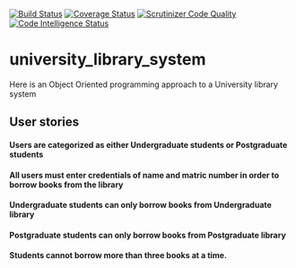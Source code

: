 [![Build Status](https://travis-ci.org/imisi-akande/university_library_system.svg?branch=development)](https://travis-ci.org/imisi-akande/university_library_system)
[![Coverage Status](https://coveralls.io/repos/github/imisi-akande/university_library_system/badge.svg?branch=development)](https://coveralls.io/github/imisi-akande/university_library_system?branch=development)
[![Scrutinizer Code Quality](https://scrutinizer-ci.com/g/imisi-akande/university_library_system/badges/quality-score.png?b=development)](https://scrutinizer-ci.com/g/imisi-akande/university_library_system/?branch=development)
[![Code Intelligence Status](https://scrutinizer-ci.com/g/imisi-akande/university_library_system/badges/code-intelligence.svg?b=development)](https://scrutinizer-ci.com/code-intelligence)
# university_library_system
Here is an Object Oriented programming approach to a University library system

## User stories
#### Users are categorized as either Undergraduate students or Postgraduate students
#### All users must enter credentials of name and matric number in order to borrow books from the library
#### Undergraduate students can only borrow books from Undergraduate library
#### Postgraduate students can only borrow books from Postgraduate library
#### Students cannot borrow more than three books at a time.
